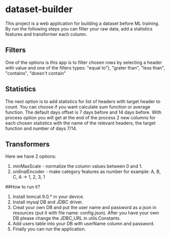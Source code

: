 # dataset-builder

This project is a web application for building a dataset before ML training.
By run the following steps you can filter your raw data, add a statistics features and transformer each column.

## Filters
One of the options is this app is to filter chosen rows by selecting a header with value and one of the filters types:
"equal to"), "grater than", "less than", "contains", "doesn't contain"

## Statistics
The next option is to add statistics for list of headers with target header to count.
You can choose if you want calculate sum function or average function.
The default days offset is 7 days before and 14 days before.
With process option you will get at the end of the process 2 new columns for each chosen statistics with the name of 
the relevant headers, the target function and number of days 7/14.


## Transformers
Here we have 2 options:
1) minMaxScale - normalize the column values between 0 and 1.
2) ordinalEncoder - make category features as number for example:
A, B, C, A -> 1, 2, 3, 1  


##How to run it? 
1) Install tomcat 9.0.* in your device.
2) Install mysql DB and JDBC driver.
3) Creat your own DB and put the user name and password as a json in resources
(put it with file name: config.json). After you have your own DB please change the JDBC_URL in utils.Constants.
4) Add users table into your DB with userName column and password.
5) Finally you can run the application.

